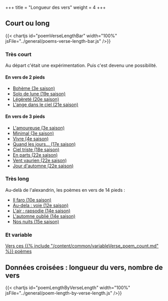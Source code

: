 +++
title = "Longueur des vers"
weight = 4
+++

## Court ou long

{{< chartjs id="poemVerseLengthBar" width="100%" jsFile="../general/poems-verse-length-bar.js" />}}

### Très court
Au départ c'était une expérimentation. Puis c'est devenu une possibilité.

#### En vers de 2 pieds
- [Bohème (3e saison)](../seasons/3_troisieme_saison/boheme)
- [Solo de lune (19e saison)](../seasons/19_dix_neuvieme_saison/solo_de_lune)
- [Légèreté (20e saison)](../seasons/20_vingtieme_saison/legerete)
- [L'ange dans le ciel (21e saison)](../seasons/21_vingt_et_unieme_saison/l_ange_dans_le_ciel)

#### En vers de 3 pieds

- [L'amoureuse (3e saison)](../seasons/3_troisieme_saison/l_amoureuse)
- [Minimal (3e saison)](../seasons/3_troisieme_saison/minimal)
- [Vivre (4e saison)](../seasons/4_quatrieme_saison/vivre)
- [Quand les jours... (17e saison)](../seasons/17_dix_septieme_saison/quand_les_jours)
- [Ciel triste (18e saison)](../seasons/18_dix_huitieme_saison/ciel_triste)
- [En parts (22e saison)](../seasons/22_vingt_deuxieme_saison/en_parts)
- [Vent vaurien (22e saison)](../seasons/22_vingt_deuxieme_saison/vent_vaurien)
- [Jour d'automne (22e saison)](../seasons/22_vingt_deuxieme_saison/jour_d_automne)

### Très long

Au-delà de l'alexandrin, les poèmes en vers de 14 pieds :
- [Il faro (10e saison)](../seasons/10_dixieme_saison/il_faro)
- [Au-dela : voie (12e saison)](../seasons/12_douzieme_saison/au_dela_voie)
- [L'air : rapsodie (14e saison)](../seasons/14_quatorzieme_saison/l_air_rapsodie)
- [L'automne oublié (14e saison)](../seasons/14_quatorzieme_saison/l_automne_oublie)
- [Nos nuits (15e saison)](../seasons/15_quinzieme_saison/nos_nuits)

### Et variable

[Vers ces {{% include "/content/common/variableVerse_poem_count.md" %}} poèmes](/tags/versVariable)

## Données croisées : longueur du vers, nombre de vers

{{< chartjs id="poemLengthByVerseLength" width="100%" jsFile="../general/poem-length-by-verse-length.js" />}}